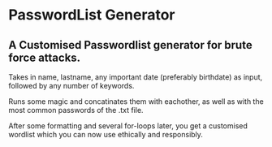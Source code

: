 # PasswordList Generator
## A Customised Passwordlist generator for brute force attacks. 

Takes in name, lastname, any important date (preferably birthdate) as input, followed by any number of keywords.

Runs some magic and concatinates them with eachother, as well as with the most common passwords of the .txt file. 

After some formatting and several for-loops later, you get a customised wordlist which you can now use ethically and responsibly.


